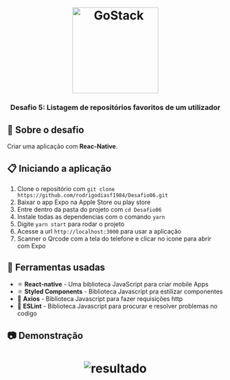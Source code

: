 <h1 align="center">
    <img alt="GoStack" src="https://rocketseat-cdn.s3-sa-east-1.amazonaws.com/bootcamp-header.png" width="200px" />
</h1>

<h3 align="center">
  Desafio 5: Listagem de repositórios favoritos de um utilizador
</h3>

## :rocket: Sobre o desafio

Criar uma aplicação com **Reac-Native**.

## :clipboard: Iniciando a aplicação

1. Clone o repositório com `git clone https://github.com/rodrigodiasf1984/Desafio06.git`
2. Baixar o app Expo na Apple Store ou play store 
2. Entre dentro da pasta do projeto com `cd Desafio06`
3. Instale todas as dependencias com o comando `yarn`
4. Digite `yarn start` para rodar o projeto
5. Acesse a url `http://localhost:3000` para usar a aplicação
6. Scanner o Qrcode com  a tela do telefone e clicar no icone para abrir com Expo

## :hammer: Ferramentas usadas

- ⚛️ **React-native** - Uma biblioteca JavaScript para criar mobile Apps 
- ⚛️ **Styled Components** - Biblioteca Javascript pra estilizar componentes
- 📄 **Axios** - Biblioteca Javascript para fazer requisições http
- 📄 **ESLint** - Biblioteca Javascript para procurar e resolver problemas no codigo

## :camera: Demonstração
<h1 align="center">
  <img alt="resultado" src="https://github.com/rodrigodiasf1984/Desafio06/blob/master/RPReplay-Final1583241399.gif"
 />
</h1>


